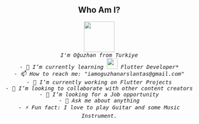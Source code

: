 

<!--
**iamoguzhanarslantas/iamoguzhanarslantas** is a ✨ _special_ ✨ repository because its `README.md` (this file) appears on your GitHub profile.

Here are some ideas to get you started:

- 🔭 I’m currently working on ...
- 🌱 I’m currently learning ...
- 👯 I’m looking to collaborate on ...
- 🤔 I’m looking for help with ...
- 💬 Ask me about ...
- 📫 How to reach me: ...
- 😄 Pronouns: ...
- ⚡ Fun fact: ...
-->




<div align="center">
    <h2><b>Who Am I?</b></h2>
    <img src="https://emojis.slackmojis.com/emojis/images/1643514460/4417/flutter.png?1643514460"
        width="80px" />
    <br />
    <samp> <i> I'm Oğuzhan from Turkiye </i> </samp> <br />
    <samp> <i> - 🌱 I’m currently learning </i> </samp>
    <samp> <img height="28"
        src="https://emojis.slackmojis.com/emojis/images/1645198685/53297/dash-flutter.png?1645198685" /> <i> Flutter Developer* </i> </samp> <br />
    <samp> <i> - 📫 How to reach me: "iamoguzhanarslantas@gmail.com" <br /> 
    - 🔭 I’m currently working on Flutter Projects <br />- 👯 I’m looking to collaborate with other content creators <br />- 🤔 I’m looking for a Job opportunity<br />- 💬 Ask me about anything<br />- ⚡ Fun fact: I love to play Guitar and some Music Instrument.</i> </samp>
    
        
       
</div>
